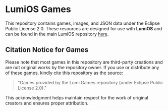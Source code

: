 # LumiOS Games

This repository contains games, images, and JSON data under the Eclipse Public License 2.0. These resources are designed for use with **LumiOS** and can be found in the main LumiOS repository [here](https://github.com/LuminesenceProject/LumiOS).

## Citation Notice for Games

Please note that most games in this repository are third-party creations and are not original works by the repository owner. If you use or distribute any of these games, kindly cite this repository as the source:

> "Games provided by the Lumi Games repository (under Eclipse Public License 2.0)."

This acknowledgment helps maintain respect for the work of original creators and ensures proper attribution.
